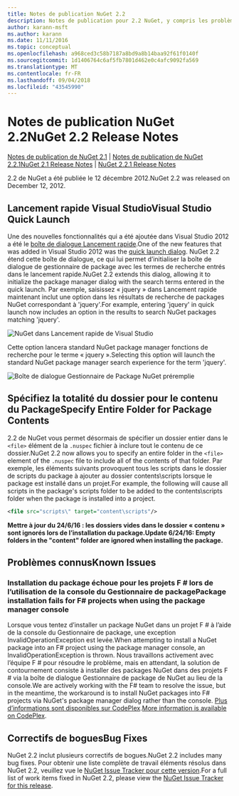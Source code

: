 ```yaml
---
title: Notes de publication NuGet 2.2
description: Notes de publication pour 2.2 NuGet, y compris les problèmes connus, les correctifs de bogues, les fonctionnalités ajoutées et les dcr.
author: karann-msft
ms.author: karann
ms.date: 11/11/2016
ms.topic: conceptual
ms.openlocfilehash: a968ced3c58b7187a8bd9a8b14baa92f61f0140f
ms.sourcegitcommit: 1d1406764c6af5fb7801d462e0c4afc9092fa569
ms.translationtype: MT
ms.contentlocale: fr-FR
ms.lasthandoff: 09/04/2018
ms.locfileid: "43545990"
---
```

# <a name="nuget-22-release-notes"></a><span data-ttu-id="9e8ef-103">Notes de publication NuGet 2.2</span><span class="sxs-lookup"><span data-stu-id="9e8ef-103">NuGet 2.2 Release Notes</span></span>

<span data-ttu-id="9e8ef-104">[Notes de publication de NuGet 2.1](../release-notes/nuget-2.1.md) | [Notes de publication de NuGet 2.2.1](../release-notes/nuget-2.2.1.md)</span><span class="sxs-lookup"><span data-stu-id="9e8ef-104">[NuGet 2.1 Release Notes](../release-notes/nuget-2.1.md) | [NuGet 2.2.1 Release Notes](../release-notes/nuget-2.2.1.md)</span></span>

<span data-ttu-id="9e8ef-105">2.2 de NuGet a été publiée le 12 décembre 2012.</span><span class="sxs-lookup"><span data-stu-id="9e8ef-105">NuGet 2.2 was released on December 12, 2012.</span></span>

## <a name="visual-studio-quick-launch"></a><span data-ttu-id="9e8ef-106">Lancement rapide Visual Studio</span><span class="sxs-lookup"><span data-stu-id="9e8ef-106">Visual Studio Quick Launch</span></span>
<span data-ttu-id="9e8ef-107">Une des nouvelles fonctionnalités qui a été ajoutée dans Visual Studio 2012 a été le [boîte de dialogue Lancement rapide](/visualstudio/ide/reference/quick-launch-environment-options-dialog-box).</span><span class="sxs-lookup"><span data-stu-id="9e8ef-107">One of the new features that was added in Visual Studio 2012 was the [quick launch dialog](/visualstudio/ide/reference/quick-launch-environment-options-dialog-box).</span></span> <span data-ttu-id="9e8ef-108">NuGet 2.2 étend cette boîte de dialogue, ce qui lui permet d’initialiser la boîte de dialogue de gestionnaire de package avec les termes de recherche entrés dans le lancement rapide.</span><span class="sxs-lookup"><span data-stu-id="9e8ef-108">NuGet 2.2 extends this dialog, allowing it to initialize the package manager dialog with the search terms entered in the quick launch.</span></span> <span data-ttu-id="9e8ef-109">Par exemple, saisissez « jquery » dans Lancement rapide maintenant inclut une option dans les résultats de recherche de packages NuGet correspondant à 'jquery'.</span><span class="sxs-lookup"><span data-stu-id="9e8ef-109">For example, entering 'jquery' in quick launch now includes an option in the results to search NuGet packages matching 'jquery'.</span></span>

![NuGet dans Lancement rapide de Visual Studio](./media/quick-launch.png)

<span data-ttu-id="9e8ef-111">Cette option lancera standard NuGet package manager fonctions de recherche pour le terme « jquery ».</span><span class="sxs-lookup"><span data-stu-id="9e8ef-111">Selecting this option will launch the standard NuGet package manager search experience for the term 'jquery'.</span></span>

![Boîte de dialogue Gestionnaire de Package NuGet préremplie](./media/pkg-mgr-search-from-quick-launch.png)

## <a name="specify-entire-folder-for-package-contents"></a><span data-ttu-id="9e8ef-113">Spécifiez la totalité du dossier pour le contenu du Package</span><span class="sxs-lookup"><span data-stu-id="9e8ef-113">Specify Entire Folder for Package Contents</span></span>
<span data-ttu-id="9e8ef-114">2.2 de NuGet vous permet désormais de spécifier un dossier entier dans le `<file>` élément de la `.nuspec` fichier à inclure tout le contenu de ce dossier.</span><span class="sxs-lookup"><span data-stu-id="9e8ef-114">NuGet 2.2 now allows you to specify an entire folder in the `<file>` element of the `.nuspec` file to include all of the contents of that folder.</span></span> <span data-ttu-id="9e8ef-115">Par exemple, les éléments suivants provoquent tous les scripts dans le dossier de scripts du package à ajouter au dossier contents\scripts lorsque le package est installé dans un projet.</span><span class="sxs-lookup"><span data-stu-id="9e8ef-115">For example, the following will cause all scripts in the package's scripts folder to be added to the contents\scripts folder when the package is installed into a project.</span></span>

```xml
<file src="scripts\" target="content\scripts"/>
```

<span data-ttu-id="9e8ef-116">**Mettre à jour du 24/6/16 : les dossiers vides dans le dossier « contenu » sont ignorés lors de l’installation du package.**</span><span class="sxs-lookup"><span data-stu-id="9e8ef-116">**Update 6/24/16: Empty folders in the "content" folder are ignored when installing the package.**</span></span>

## <a name="known-issues"></a><span data-ttu-id="9e8ef-117">Problèmes connus</span><span class="sxs-lookup"><span data-stu-id="9e8ef-117">Known Issues</span></span>

### <a name="package-installation-fails-for-f-projects-when-using-the-package-manager-console"></a><span data-ttu-id="9e8ef-118">Installation du package échoue pour les projets F # lors de l’utilisation de la console du Gestionnaire de package</span><span class="sxs-lookup"><span data-stu-id="9e8ef-118">Package installation fails for F# projects when using the package manager console</span></span>
<span data-ttu-id="9e8ef-119">Lorsque vous tentez d’installer un package NuGet dans un projet F # à l’aide de la console du Gestionnaire de package, une exception InvalidOperationException est levée.</span><span class="sxs-lookup"><span data-stu-id="9e8ef-119">When attempting to install a NuGet package into an F# project using the package manager console, an InvalidOperationException is thrown.</span></span> <span data-ttu-id="9e8ef-120">Nous travaillons activement avec l’équipe F # pour résoudre le problème, mais en attendant, la solution de contournement consiste à installer des packages NuGet dans des projets F # via la boîte de dialogue Gestionnaire de package de NuGet au lieu de la console.</span><span class="sxs-lookup"><span data-stu-id="9e8ef-120">We are actively working with the F# team to resolve the issue, but in the meantime, the workaround is to install NuGet packages into F# projects via NuGet's package manager dialog rather than the console.</span></span> <span data-ttu-id="9e8ef-121">[Plus d’informations sont disponibles sur CodePlex](http://nuget.codeplex.com/workitem/2873).</span><span class="sxs-lookup"><span data-stu-id="9e8ef-121">[More information is available on CodePlex](http://nuget.codeplex.com/workitem/2873).</span></span>


## <a name="bug-fixes"></a><span data-ttu-id="9e8ef-122">Correctifs de bogues</span><span class="sxs-lookup"><span data-stu-id="9e8ef-122">Bug Fixes</span></span>
<span data-ttu-id="9e8ef-123">NuGet 2.2 inclut plusieurs correctifs de bogues.</span><span class="sxs-lookup"><span data-stu-id="9e8ef-123">NuGet 2.2 includes many bug fixes.</span></span> <span data-ttu-id="9e8ef-124">Pour obtenir une liste complète de travail éléments résolus dans NuGet 2.2, veuillez vue le [NuGet Issue Tracker pour cette version](http://nuget.codeplex.com/workitem/list/advanced?keyword=&status=Closed&type=All&priority=All&release=NuGet%202.2&assignedTo=All&component=All&sortField=LastUpdatedDate&sortDirection=Descending&page=0).</span><span class="sxs-lookup"><span data-stu-id="9e8ef-124">For a full list of work items fixed in NuGet 2.2, please view the [NuGet Issue Tracker for this release](http://nuget.codeplex.com/workitem/list/advanced?keyword=&status=Closed&type=All&priority=All&release=NuGet%202.2&assignedTo=All&component=All&sortField=LastUpdatedDate&sortDirection=Descending&page=0).</span></span>
